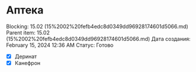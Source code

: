# Аптека

Blocking: 15.02 (15%2002%20fefb4edc8d0349dd96928174601d5066.md)
Parent item: 15.02 (15%2002%20fefb4edc8d0349dd96928174601d5066.md)
Дата создания: February 15, 2024 12:36 AM
Статус: Готово

- [x]  Деринат
- [x]  Канефрон